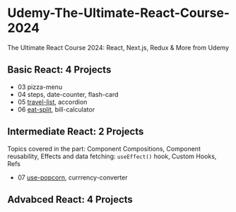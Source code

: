 # Udemy-The-Ultimate-React-Course-2024
 The Ultimate React Course 2024: React, Next.js, Redux &amp; More from Udemy
## Basic React: 4 Projects
- 03 pizza-menu
- 04 steps, date-counter, flash-card
- 05 [travel-list](https://github.com/simonazy/Udemy-The-Ultimate-React-Course-2024/blob/main/05-travel-list/README.md), accordion
- 06 [eat-split](https://github.com/simonazy/Udemy-The-Ultimate-React-Course-2024/blob/main/06-eat-n-split/README.md), bill-calculator
## Intermediate React: 2 Projects

Topics covered in the part: Component Compositions, Component reusability, Effects and data fetching: `useEffect()` hook, Custom Hooks, Refs
- 07 [use-popcorn](https://github.com/simonazy/use-popcorn), currrency-converter
  
## Advabced React: 4 Projects
